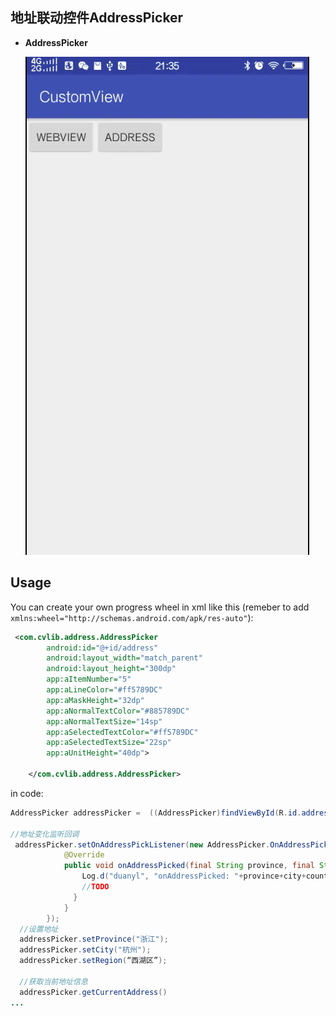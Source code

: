 ## 地址联动控件AddressPicker


* **AddressPicker**
  
  
 
   ![demo5](art/demo5.gif) 

## Usage

You can create your own progress wheel in xml like this (remeber to add ```xmlns:wheel="http://schemas.android.com/apk/res-auto"```):

```xml
 <com.cvlib.address.AddressPicker
        android:id="@+id/address"
        android:layout_width="match_parent"
        android:layout_height="300dp"
        app:aItemNumber="5"
        app:aLineColor="#ff5789DC"
        app:aMaskHeight="32dp"
        app:aNormalTextColor="#885789DC"
        app:aNormalTextSize="14sp"
        app:aSelectedTextColor="#ff5789DC"
        app:aSelectedTextSize="22sp"
        app:aUnitHeight="40dp">

    </com.cvlib.address.AddressPicker>
```

in code:

```Java
AddressPicker addressPicker =  ((AddressPicker)findViewById(R.id.address));

//地址变化监听回调
 addressPicker.setOnAddressPickListener(new AddressPicker.OnAddressPickListener() {
            @Override
            public void onAddressPicked(final String province, final String city, final String county) {
                Log.d("duanyl", "onAddressPicked: "+province+city+county);
                //TODO 
              }   
            }
        });
  //设置地址 
  addressPicker.setProvince("浙江");
  addressPicker.setCity("杭州");
  addressPicker.setRegion(“西湖区”);

  //获取当前地址信息
  addressPicker.getCurrentAddress()
...

```
 
 
 
 
